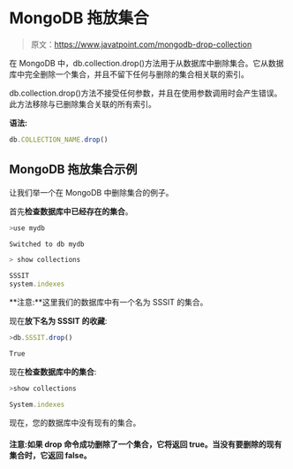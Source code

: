 # MongoDB 拖放集合

> 原文：<https://www.javatpoint.com/mongodb-drop-collection>

在 MongoDB 中，db.collection.drop()方法用于从数据库中删除集合。它从数据库中完全删除一个集合，并且不留下任何与删除的集合相关联的索引。

db.collection.drop()方法不接受任何参数，并且在使用参数调用时会产生错误。此方法移除与已删除集合关联的所有索引。

**语法:**

```js
db.COLLECTION_NAME.drop()

```

## MongoDB 拖放集合示例

让我们举一个在 MongoDB 中删除集合的例子。

首先**检查数据库中已经存在的集合**。

```js
>use mydb

```

```js
Switched to db mydb 

```

```js
> show collections

```

```js
SSSIT
system.indexes

```

**注意:**这里我们的数据库中有一个名为 SSSIT 的集合。

现在**放下名为 SSSIT 的收藏**:

```js
>db.SSSIT.drop()

```

```js
True

```

现在**检查数据库中的集合**:

```js
>show collections

```

```js
System.indexes

```

现在，您的数据库中没有现有的集合。

#### 注意:如果 drop 命令成功删除了一个集合，它将返回 true。当没有要删除的现有集合时，它返回 false。